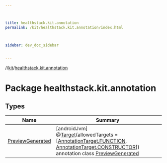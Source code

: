 ```yaml
---



title: healthstack.kit.annotation
permalink: /kit/healthstack.kit.annotation/index.html



sidebar: dev_doc_sidebar


---
```




//[kit](/kit.html)/[healthstack.kit.annotation](index.html)



# Package healthstack.kit.annotation



## Types


| Name | Summary |
|---|---|
| [PreviewGenerated](-preview-generated/index.html) | [androidJvm]<br>@[Target](https://kotlinlang.org/api/latest/jvm/stdlib/kotlin.annotation/-target/index.html)(allowedTargets = [[AnnotationTarget.FUNCTION](https://kotlinlang.org/api/latest/jvm/stdlib/kotlin.annotation/-annotation-target/-f-u-n-c-t-i-o-n/index.html), [AnnotationTarget.CONSTRUCTOR](https://kotlinlang.org/api/latest/jvm/stdlib/kotlin.annotation/-annotation-target/-c-o-n-s-t-r-u-c-t-o-r/index.html)])<br>annotation class [PreviewGenerated](-preview-generated/index.html) |



